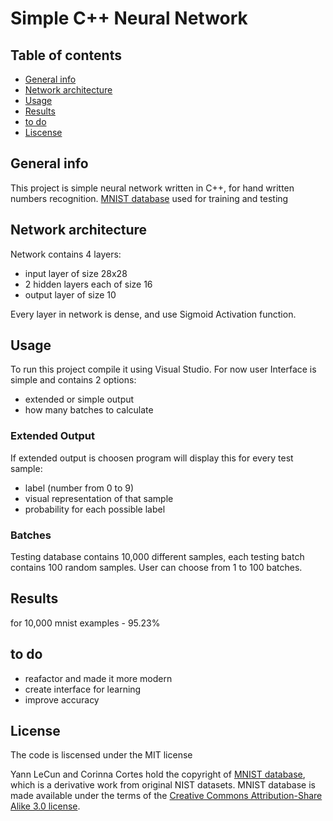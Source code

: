 # Simple C++ Neural Network


## Table of contents
* [General info](#general-info)
* [Network architecture](#Network-architecture)
* [Usage](#Usage)
* [Results](#Results)
* [to do](#to-do)
* [Liscense](#License)

## General info

This project is simple neural network written in C++, for hand written numbers recognition.
[MNIST database](http://yann.lecun.com/exdb/mnist) used for training and testing

## Network architecture

Network contains 4 layers:
- input layer of size 28x28
- 2 hidden layers each of size 16
- output layer of size 10

Every layer in network is dense, and use Sigmoid Activation function.


## Usage 

To run this project compile it using Visual Studio.
For now user Interface is simple and contains 2 options:
- extended or simple output
- how many batches to calculate

### Extended Output
If extended output is choosen program will display this for every test sample:
- label (number from 0 to 9)
- visual representation of that sample
- probability for each possible label

### Batches
Testing database contains 10,000 different samples, each testing batch contains 100 random samples. 
User can choose from 1 to 100 batches.

## Results 
for 10,000 mnist examples - 95.23%

## to do
- reafactor and made it more modern
- create interface for learning 
- improve accuracy

## License
The code is liscensed under the MIT license

Yann LeCun and Corinna Cortes hold the copyright of [MNIST database](http://yann.lecun.com/exdb/mnist), which is a derivative work from original NIST datasets. MNIST database is made available under the terms of the [Creative Commons Attribution-Share Alike 3.0 license](https://creativecommons.org/licenses/by-sa/3.0/).
